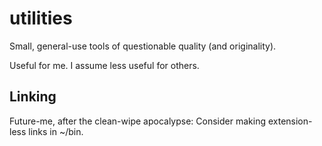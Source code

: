 utilities
=========

Small, general-use tools of questionable quality (and originality).

Useful for me.  I assume less useful for others.


Linking
-------

Future-me, after the clean-wipe apocalypse:  Consider making extension-less
links in ~/bin.
